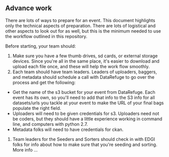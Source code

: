 
## Advance work

There are lots of ways to prepare for an event. This document highlights only the technical aspects of preparation. There are lots of logistical and other aspects to look out for as well, but this is the minimum needed to use the workflow outlined in this repository.  

Before starting, your team should: 

1. Make sure you have a few thumb drives, sd cards, or external storage devices. Since you're all in the same place, it's easier to download and upload each file once, and these will help the work flow smoothly.
1. Each team should have team leaders. Leaders of uploaders, baggers, and metadata should schedule a call with DataRefuge to go over the process and get the following: 
 - Get the name of the s3 bucket for your event from DataRefuge. Each event has its own, so you'll need to add that info to the S3 info for all datasets/urls you tackle at your event to make the URL of your final bags populate the right field.
 - Uploaders will need to be given credentials for s3. Uploaders need not be coders, but they should have a little experience working in command line, and computers with python 2.7.
 - Metadata folks will need to have credentials for ckan. 
1. Team leaders for the Seeders and Sorters should check in with EDGI folks for info about how to make sure that you're seeding and sorting. More info ...
